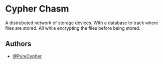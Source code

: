 
# Cypher Chasm

A distrubuted network of storage devices. With a database to track where files are stored. 
All while encrypting the files before being stored. 


## Authors

- [@PureCypher](https://github.com/PureCypher)


